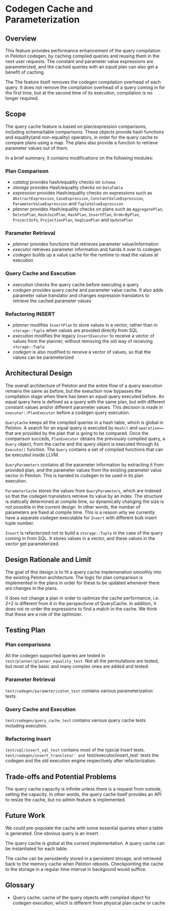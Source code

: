 # Codegen Cache and Parameterization

## Overview
This feature provides performance enhancement of the query compilation in Peloton codegen, by caching compiled queries and reusing them in the next user requests. The constant and parameter value expressions are parameterized, and the cached queries with an _equal_ plan can also get a benefit of caching.

The The feature itself removes the codegen compilation overhead of each query. It does not remove the compilation overhead of a query coming in for the first time, but at the second time of its execution, compilation is no longer required. 

## Scope
The query cache feature is based on plan/expression comparisons, including schema/table comparisons.  These objects provide hash functions and equality(and non-equality) operators, in order for the query cache to compare plans using a map.  The plans also provide a function to retrieve parameter values out of them.

In a brief summary, it contains modifications on the following modules:

### Plan Comparison ###
* *catalog* provides hash/equality checks on `Schema`
* *storage* provides Hash/equality checks on `DataTable`
* *expression* provides Hash/equality checks on expressions such as `AbstractExpression`, `CaseExpression`, `ConstantValueExpression`, `ParameterValueExpression` and `TupleValueExpression`
* *planner* provides Hash/equality checks on plans such as `AggregatePlan`, `DeletePlan`, `HashJoinPlan`, `HashPlan`, `InsertPlan`, `OrderByPlan`, `ProjectInfo`, `ProjectionPlan`, `SeqScanPlan` and `UpdatePlan`

### Parameter Retrieval ###
* *planner* provides functions that retrieves parameter value/information
* *executor* retrieves parameter information and hands it over to codegen
* *codegen* builds up a value cache for the runtime to read the values at execution

### Query Cache and Execution ###
* *execution* checks the query cache before executing a query
* *codegen* provides query cache and parameter value cache. It also adds parameter value translator and changes expression translators to retrieve the cached parameter values

### Refactoring INSERT ###
* *planner* modifies `InsertPlan` to store values in a vector, rather than in `storage::Tuple` when values are provided directly from SQL
* *execution* modifies the legacy `InsertExecutor` to receive a vector of values from the planner, without removing the old way of receiving `storage::Tuple`
* *codegen* is also modified to receive a vector of values, so that the values can be parameterized

## Architectural Design
The overall architecture of Peloton and the entire flow of a query execution remains the same as before, but the exeuction now bypasses the compilation stage when there has been an _equal_ query executed before.  An equal query here is defined as a query with the same plan, but with different constant values and/or different parameter values. This decision is made in `executor::PlanExecutor` before a codegen query execution.

`QueryCache` keeps all the compiled queries in a hash table, which is global in Peloton. A search for an equal query is executed by `Hash()` and `operation==` that are provided by the plan that is going to be compared. Once the comparison succeds, `PlanExecutor` obtains the previously compiled query, a `Query` object, from the cache and the query object is executed through its `Execute()` function.  The `Query` contains a set of compiled functions that can be executed inside LLVM.

`QueryParameters` contains all the parameter information by extracting it from provided plan, and the parameter values from the existing parameter value vector in Peloton.  This is handed to codegen to be used in its plan execution.

`ParameterCache` stores the values from `QueryParameters`, which are indexed so that the codegen translators retrieve its value by an index.  The structure is statically determined at compile time, so dynamically changing the size is not possible in the current design. In other words, the number of parameters are fixed at compile time. This is a reason why we currently have a separate codegen executable for `Insert` with different bulk insert tuple number.

`Insert` is refactorized not to build a `storage::Tuple` in the case of the query coming in from SQL. It stores values in a vector, and these values in the vector get parameterized.

## Design Rationale and Limit
The goal of this design is to fit a query cache implemenation smoothly into the existing Peloton architecture.  The logic for plan comparison is implemented in the plans in order for these to be updated whenever there are changes in the plans. 

It does not change a plan in order to optimize the cache performance, i.e. 2+2 is different from 4 in the perspectivve of QueryCache. In addition, it does not re-order the expressions to find a match in the cache. We think that these are a role of the optimizer.

## Testing Plan

### Plan comparisons ###
All the codegen supported queries are tested in `test/planner/planner_equality_test`.  Not all the permutations are tested, but most of the basic and many complex ones are added and tested.

### Parameter Retrieval ###
`test/codegen/parameterizaton_test` contains various parameterization tests.

### Query Cache and Execution ###
`test/codegen/query_cache_test` contains various query cache tests including execution.  

### Refactoring Insert ###
`test/sql/insert_sql_test` contains most of the typcial Insert tests. `test/codegen/insert_translator' and `test/executor/insert_test` tests the codegen and the old execution engine respectively after refactorization.

## Trade-offs and Potential Problems
The query cache capacity is infinite unless there is a request from outside, setting the capacity. In other words, the query cache itself provides an API to resize the cache, but no admin feature is implemented.

## Future Work
We could pre-populate the cache with some essential queries when a table is generated.  One obvious query is an Insert.

The query cache is global at the current implementation. A query cache can be instantiated for each table.

The cache can be persistently stored in a persistent storage, and retrieved back to the memory cache when Peloton reboots. Checkpointing the cache to the storage in a regular time interval in backgound would suffice.


## Glossary
* Query cache: cache of the query objects with compiled object for codegen execution, which is different from physical plan cache or cache
